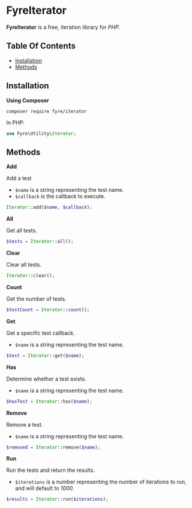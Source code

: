 # FyreIterator

**FyreIterator** is a free, iteration library for *PHP*.


## Table Of Contents
- [Installation](#installation)
- [Methods](#methods)



## Installation

**Using Composer**

```
composer require fyre/iterator
```

In PHP:

```php
use Fyre\Utility\Iterator;
```


## Methods

**Add**

Add a test

- `$name` is a string representing the test name.
- `$callback` is the callback to execute.

```php
Iterator::add($name, $callback);
```

**All**

Get all tests.

```php
$tests = Iterator::all();
```

**Clear**

Clear all tests.

```php
Iterator::clear();
```

**Count**

Get the number of tests.

```php
$testCount = Iterator::count();
```

**Get**

Get a specific test callback.

- `$name` is a string representing the test name.

```php
$test = Iterator::get($name);
```

**Has**

Determine whether a test exists.

- `$name` is a string representing the test name.

```php
$hasTest = Iterator::has($name);
```

**Remove**

Remove a test.

- `$name` is a string representing the test name.

```php
$removed = Iterator::remove($name);
```

**Run**

Run the tests and return the results.

- `$iterations` is a number representing the number of iterations to run, and will default to *1000*.

```php
$results = Iterator::run($iterations);
```